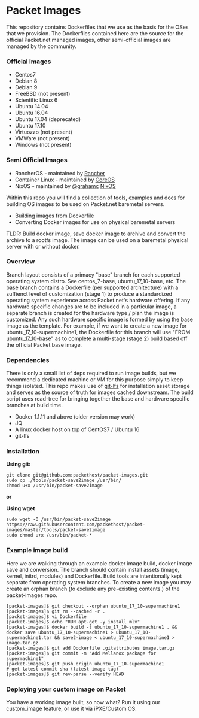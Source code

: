 # Packet Images

This repository contains Dockerfiles that we use as the basis for the OSes that we provision. The Dockerfiles contained here are the source for the official Packet.net managed images, other semi-official images are managed by the community.

### Official Images
- Centos7
- Debian 8
- Debian 9
- FreeBSD (not present)
- Scientific Linux 6
- Ubuntu 14.04
- Ubuntu 16.04
- Ubuntu 17.04 (deprecated)
- Ubuntu 17.10
- Virtuozzo (not present)
- VMWare (not present)
- Windows (not present)

### Semi Official Images
- RancherOS - maintained by [Rancher](https://github.com/rancher)
- Container Linux - maintained by [CoreOS](https://github.com/coreos)
- NixOS - maintained by [@grahamc](https://github.com/grahamc) [NixOS](https://github.com/grahamc/packet-provision-nixos-ipxe)


Within this repo you will find a collection of tools, examples and docs for building OS images to be used on Packet.net baremetal servers.

  - Building images from Dockerfile
  - Converting Docker images for use on physical baremetal servers

TLDR:  Build docker image, save docker image to archive and convert the archive to a rootfs
image. The image can be used on a baremetal physical server with or without docker.

### Overview
Branch layout consists of a primacy "base" branch for each supported operating system distro. See centos\_7-base, ubuntu\_17\_10-base, etc. The base branch contains a Dockerfile (per supported architecture) with a suffienct level of customization (stage 1) to produce a standardized operating system experience across Packet.net's hardware offering. If any hardware specific changes are to be included in a particular image, a separate branch is created for the hardware type / plan the image is customized. Any such hardware specific image is formed by using the base image as the template. For example, if we want to create a new image for ubuntu_17_10-supermachine1, the Dockerfile for this branch will use "FROM ubuntu_17_10-base" as to complete a multi-stage (stage 2) build based off the official Packet base image.

### Dependencies
There is only a small list of deps required to run image builds, but we recommend a dedicated
machine or VM for this purpose simply to keep things isolated. This repo makes use of [git-lfs](https://git-lfs.github.com/) for installation asset storage and serves as the source of truth for images cached downstream. The build script uses read-tree for bringing together the base and hardware specific branches at build time.

 - Docker 1.1.11 and above (older version may work)
 - JQ
 - A linux docker host on top of CentOS7 / Ubuntu 16
 - git-lfs

### Installation
**Using git:**

    git clone git@github.com:packethost/packet-images.git
    sudo cp ./tools/packet-save2image /usr/bin/
    chmod u+x /usr/bin/packet-save2image

**or**

**Using wget**

    sudo wget -O /usr/bin/packet-save2image https://raw.githubusercontent.com/packethost/packet-images/master/tools/packet-save2image
    sudo chmod u+x /usr/bin/packet-*
    
### Example image build
Here we are walking through an example docker image build, docker image save and conversion. The branch should contain install assets (image, kernel, initrd, modules) and Dockerfile. Build tools are intentionally kept separate from operating system branches. To create a new image you may create an orphan branch (to exclude any pre-existing contents.) of the packet-images repo. 

    [packet-images]$ git checkout --orphan ubuntu_17_10-supermachine1
    [packet-images]$ git rm --cached -r .
    [packet-images]$ vi Dockerfile
    [packet-images]$ echo "RUN apt-get -y install mlx"
    [packet-images]$ docker build -t ubuntu_17_10-supermachine1 . && docker save ubuntu_17_10-supermachine1 > ubuntu_17_10-supermachine1.tar && save2-image < ubuntu_17_10-supermachine1 > image.tar.gz
    [packet-images]$ git add Dockerfile .gitattributes image.tar.gz
    [packet-images]$ git commit -m "Add Mellanox package for supermachine1"
    [packet-images]$ git push origin ubuntu_17_10-supermachine1
    # get latest commit sha (latest image tag)
    [packet-images]$ git rev-parse --verify HEAD
 
### Deploying your custom image on Packet
You have a working image built, so now what? Run it using our custom_image feature, or use it via iPXE/Custom OS.
